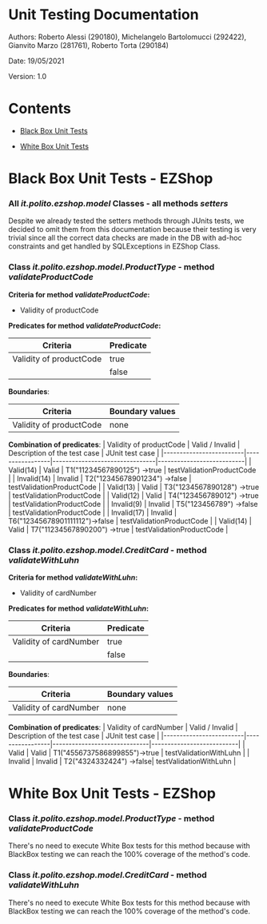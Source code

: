 # Unit Testing Documentation

Authors: Roberto Alessi (290180), Michelangelo Bartolomucci (292422), Gianvito Marzo (281761), Roberto Torta (290184)

Date: 19/05/2021

Version: 1.0

# Contents

- [Black Box Unit Tests](#black-box-unit-tests)

- [White Box Unit Tests](#white-box-unit-tests)

# Black Box Unit Tests - EZShop

### **All *it.polito.ezshop.model* Classes - all methods *setters***

Despite we already tested the setters methods through JUnits tests, we decided to omit them from this documentation because their testing is very trivial since all the correct data checks are made in the DB with ad-hoc constraints and get handled by SQLExceptions in EZShop Class.

 ### **Class *it.polito.ezshop.model.ProductType* - method *validateProductCode***

**Criteria for method *validateProductCode*:**
	
 - Validity of productCode

**Predicates for method *validateProductCode*:**

| Criteria                | Predicate      |
| ----------------------  | -------------- |
| Validity of productCode |      true      |
|                         |      false     |

**Boundaries**:

| Criteria                | Boundary values |
| ----------------------- | --------------- |
| Validity of productCode | none            |

**Combination of predicates**:
| Validity of productCode | Valid / Invalid | Description of the test case   | JUnit test case           |
|-------------------------|-----------------|--------------------------------|---------------------------|
|  Valid(14)              |   Valid         | T1("11234567890125")   ->true  | testValidationProductCode |
|  Invalid(14)            |   Invalid       | T2("12345678901234")   ->false | testValidationProductCode |
|  Valid(13)              |   Valid         | T3("1234567890128")    ->true  | testValidationProductCode |
|  Valid(12)              |   Valid         | T4("123456789012")     ->true  | testValidationProductCode |
|  Invalid(9)             |   Invalid       | T5("123456789")        ->false | testValidationProductCode |
|  Invalid(17)            |   Invalid       | T6("12345678901111112")->false | testValidationProductCode |
|  Valid(14)              |   Valid         | T7("11234567890200")   ->true  | testValidationProductCode |


### **Class *it.polito.ezshop.model.CreditCard* - method *validateWithLuhn***

**Criteria for method *validateWithLuhn*:**
	
 - Validity of cardNumber

**Predicates for method *validateWithLuhn*:**

| Criteria                | Predicate      |
| ----------------------  | -------------- |
| Validity of cardNumber  |      true      |
|                         |      false     |

**Boundaries**:

| Criteria               | Boundary values |
| ---------------------- | --------------- |
| Validity of cardNumber | none            |

**Combination of predicates**:
| Validity of cardNumber  | Valid / Invalid | Description of the test case | JUnit test case           |
|-------------------------|-----------------|------------------------------|---------------------------|
|  Valid                  |   Valid         | T1("4556737586899855")->true | testValidationWithLuhn    |
|  Invalid                |   Invalid       | T2("4324332424")      ->false| testValidationWithLuhn    |

# White Box Unit Tests - EZShop

 ### **Class *it.polito.ezshop.model.ProductType* - method *validateProductCode***

There's no need to execute White Box tests for this method because with BlackBox testing we can reach the 100% coverage of the method's code.

### **Class *it.polito.ezshop.model.CreditCard* - method *validateWithLuhn***

There's no need to execute White Box tests for this method because with BlackBox testing we can reach the 100% coverage of the method's code.